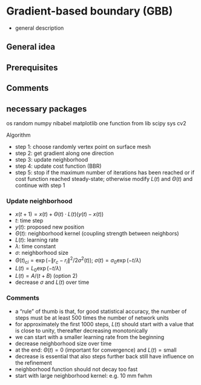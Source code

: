 # Gradient-based boundary (GBB)

- general description

## General idea
## Prerequisites
## Comments


## necessary packages
os
random
numpy
nibabel
matplotlib
one function from lib
scipy
sys
cv2

Algorithm
- step 1: choose randomly vertex point on surface mesh
- step 2: get gradient along one direction
- step 3: update neighborhood
- step 4: update cost function (BBR)
- step 5: stop if the maximum number of iterations has been reached or if cost function reached steady-state; otherwise modify $L(t)$ and $\Theta(t)$ and continue with step 1

### Update neighborhood
- $x(t+1)=x(t)+\Theta(t)\cdot L(t)(y(t)-x(t))$
- $t$: time step
- $y(t)$: proposed new position
- $\Theta(t)$: neighborhood kernel (coupling strength between neighbors)
- $L(t)$: learning rate
- $\lambda$: time constant
- $\sigma$: neighborhood size
- $\Theta(t)_{ci}=\exp(-\|r_c-r_i\|^2/2\sigma^2(t))$; $\sigma(t)=\sigma_0\exp(-t/\lambda)$
- $L(t)=L_0\exp(-t/\lambda)$
- $L(t)=A/(t+B)$ (option 2)
- decrease $\sigma$ and $L(t)$ over time

### Comments
- a “rule” of thumb is that, for good statistical accuracy, the number of steps must be at least 500 times the number of network units
- for approximately the first 1000 steps, $L(t)$ should start with a value that is close to unity, thereafter decreasing monotonically
- we can start with a smaller learning rate from the beginning
- decrease neighborhood size over time
- at the end: $\Theta(t)=0$ (important for convergence) and $L(t)=\text{small}$
- decrease is essential that also steps further back still have influence on the refinement
- neighborhood function should not decay too fast
- start with large neighborhood kernel: e.g. 10 mm fwhm
